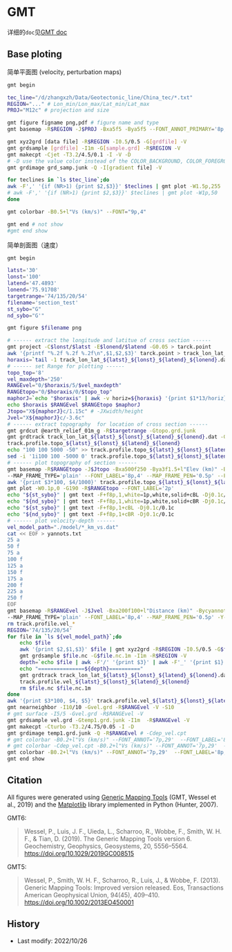 # GMT

详细的`doc`见[GMT doc](https://docs.gmt-china.org/latest/)

## Base ploting

简单平面图 (velocity, perturbation maps)

```sh
gmt begin

tec_line="/d/zhangxzh/Data/Geotectonic_line/China_tec/*.txt"
REGION="..." # Lon_min/Lon_max/Lat_min/Lat_max
PROJ="M12c" # projection and size

gmt figure figname png,pdf # figure name and type
gmt basemap -R$REGION -J$PROJ -Bxa5f5 -Bya5f5 --FONT_ANNOT_PRIMARY='8p,4' --MAP_FRAME_TYPE="plain" -V

gmt xyz2grd [data file] -R$REGION -I0.5/0.5 -G[grdfile] -V
gmt grdsample [grdfile] -I1m -G[sample.grd] -R$REGION -V
gmt makecpt -Cjet -T3.2/4.5/0.1 -I -V -D 
# -D use the value color instead of the COLOR_BACKGROUND, COLOR_FOREGROUND and COLOR_NAN
gmt grdimage grd_samp.junk -Q -I[gradient file] -V

for teclines in `ls $tec_line`;do
awk -F',' '{if (NR>1) {print $2,$3}}' $teclines | gmt plot -W1.5p,255
# awk -F',' '{if (NR>1) {print $2,$3}}' $teclines | gmt plot -W1p,50
done

gmt colorbar -B0.5+l"Vs (km/s)" --FONT="9p,4"

gmt end # not show
#gmt end show
```

简单剖面图（速度）

```sh
gmt begin

latst='30'
lonst='100'
latend='47.4893'
lonend='75.91708'
targetrange='74/135/20/54'
filename='section_test'
st_sybo="G"
nd_sybo="G'"

gmt figure $filename png

# ------ extract the longitude and latitue of cross section ------
gmt project -C$lonst/$latst -E$lonend/$latend -G0.05 > tarck.point
awk '{printf "%.2f %.2f %.2f\n",$1,$2,$3}' tarck.point > track_lon_lat_${latst}_${lonst}_${latend}_${lonend}.dat
horaxis=`tail -1 track_lon_lat_${latst}_${lonst}_${latend}_${lonend}.dat | awk '{print 100*$3}'`
# ------ set Range for plotting ------
topo_top='8'
vel_maxdepth='250'
RANGEvel="0/$horaxis/5/$vel_maxdepth"
RANGEtopo="0/$horaxis/0/$topo_top"
maphorJ=`echo "$horaxis" | awk -v horiz=${horaxis} '{print $1*13/horiz}'`
echo $horaxis $RANGEvel $RANGEtopo $maphorJ
Jtopo="X${maphorJ}c/1.15c" # -JXwidth/height
Jvel="X${maphorJ}c/-3.6c"
# ------ extract topography  for location of cross section ------
gmt grdcut @earth_relief_01m_g -R$targetrange -Gtopo.grd.junk
gmt grdtrack track_lon_lat_${latst}_${lonst}_${latend}_${lonend}.dat -Gtopo.grd.junk > \
track.profile.topo_${latst}_${lonst}_${latend}_${lonend}
echo "100 100 5000 -50" >> track.profile.topo_${latst}_${lonst}_${latend}_${lonend}
sed -i '1i100 100 -5000 0' track.profile.topo_${latst}_${lonst}_${latend}_${lonend}
# ------ plot topography of section ------
gmt basemap -R$RANGEtopo -J$Jtopo -Bxa500f250 -Bya3f1.5+l"Elev (km)" -BWbet \
--MAP_FRAME_TYPE='plain' --FONT_LABEL='8p,4' --MAP_FRAME_PEN='0.5p' --FONT_ANNOT='7p,29'
awk '{print $3*100, $4/1000}' track.profile.topo_${latst}_${lonst}_${latend}_${lonend} |\
gmt plot -W0.1p,0 -G190 -R$RANGEtopo --FONT_LABEL='2p'
echo "${st_sybo}" | gmt text -F+f8p,1,white=1p,white,solid+cBL -Dj0.1c/0.1c
echo "${nd_sybo}" | gmt text -F+f8p,1,white=1p,white,solid+cBR -Dj0.1c/0.1c
echo "${st_sybo}" | gmt text -F+f8p,1+cBL -Dj0.1c/0.1c
echo "${nd_sybo}" | gmt text -F+f8p,1+cBR -Dj0.1c/0.1c
# ------ plot velocity-depth ------
vel_model_path="./model/*_km_vs.dat"
cat << EOF > yannots.txt
25 a
50 f
75 a
100 f
125 a
150 f
175 a
200 f
225 a
250 f
EOF
gmt basemap -R$RANGEvel -J$Jvel -Bxa200f100+l"Distance (km)" -Bycyannots.txt+l"Depth (km)" -BWSe \
--MAP_FRAME_TYPE='plain' --FONT_LABEL='8p,4' --MAP_FRAME_PEN='0.5p' -Y-h-2.545c --FONT_ANNOT='7p,29'
rm track.profile.vel_*
REGION='74/135/20/54'
for file in `ls ${vel_model_path}`;do
    echo $file
    awk '{print $2,$1,$3}' $file | gmt xyz2grd -R$REGION -I0.5/0.5 -G$file.nc
    gmt grdsample $file.nc -G$file.nc.1m -I1m -R$REGION -V
    depth=`echo $file | awk -F'/' '{print $3}' | awk -F'_' '{print $1}'`
    echo "===============${depth}=========="
    gmt grdtrack track_lon_lat_${latst}_${lonst}_${latend}_${lonend}.dat -G$file.nc.1m -V | awk  -v deppp=$depth '{print $1, $2, $3,deppp,$4}' >> \
    track.profile.vel_${latst}_${lonst}_${latend}_${lonend}
    rm $file.nc $file.nc.1m
done
awk '{print $3*100, $4, $5}' track.profile.vel_${latst}_${lonst}_${latend}_${lonend} | \
gmt nearneighbor -I10/10 -Gvel.grd -R$RANGEvel -V -S10
# gmt surface -I5/5 -Gvel.grd -R$RANGEvel -V
gmt grdsample vel.grd -Gtemp1.grd.junk -I1m  -R$RANGEvel -V
gmt makecpt -Cturbo -T3.2/4.75/0.05 -I -D
gmt grdimage temp1.grd.junk -Q -R$RANGEvel # -Cdep_vel.cpt
# gmt colorbar -B0.2+l"Vs (km/s)" --FONT_ANNOT='7p,29'  --FONT_LABEL='8p,4'
# gmt colorbar -Cdep_vel.cpt -B0.2+l"Vs (km/s)" --FONT_ANNOT='7p,29'  --FONT_LABEL='8p,4'
gmt colorbar -B0.2+l"Vs (km/s)" --FONT_ANNOT='7p,29'  --FONT_LABEL='8p,4'
gmt end show
```

## Citation

All figures were generated using [Generic Mapping Tools](https://www.generic-mapping-tools.org/) (GMT, Wessel et al., 2019) and the [Matplotlib](https://matplotlib.org/) library implemented in Python (Hunter, 2007).

GMT6:
> Wessel, P., Luis, J. F., Uieda, L., Scharroo, R., Wobbe, F., Smith, W. H. F., & Tian, D. (2019). The Generic Mapping Tools version 6. Geochemistry, Geophysics, Geosystems, 20, 5556–5564. https://doi.org/10.1029/2019GC008515

GMT5:
> Wessel, P., Smith, W. H. F., Scharroo, R., Luis, J., & Wobbe, F. (2013). Generic Mapping Tools: Improved version released. Eos, Transactions American Geophysical Union, 94(45), 409–410. https://doi.org/10.1002/2013EO450001

## History

- Last modify: 2022/10/26